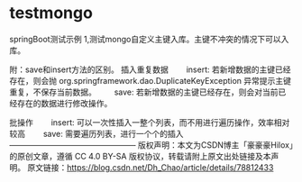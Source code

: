 # testmongo
springBoot测试示例
1,测试mongo自定义主键入库。主键不冲突的情况下可以入库。


附：save和insert方法的区别。
插入重复数据
　　insert: 若新增数据的主键已经存在，则会抛 org.springframework.dao.DuplicateKeyException 异常提示主键重复，不保存当前数据。
　　save: 若新增数据的主键已经存在，则会对当前已经存在的数据进行修改操作。

批操作
　　insert: 可以一次性插入一整个列表，而不用进行遍历操作，效率相对较高
　　save: 需要遍历列表，进行一个个的插入
————————————————
版权声明：本文为CSDN博主「豪豪豪Hilox」的原创文章，遵循 CC 4.0 BY-SA 版权协议，转载请附上原文出处链接及本声明。
原文链接：https://blog.csdn.net/Dh_Chao/article/details/78812433
